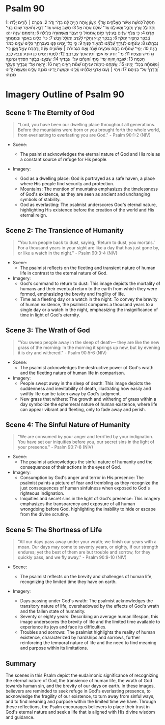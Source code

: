 # Psalm 90
1: תְּפִלָּה֮ לְמֹשֶׁ֪ה אִֽישׁ־ הָאֱלֹ֫הִ֥ים אֲֽדֹנָ֗י מָע֣וֹן אַ֭תָּה הָיִ֥יתָ לָּ֗נוּ בְּדֹ֣ר וָדֹֽר׃
2: בְּטֶ֤רֶם ׀ הָ֘רִ֤ים יֻלָּ֗דוּ וַתְּח֣וֹלֵֽל אֶ֣רֶץ וְתֵבֵ֑ל וּֽמֵעוֹלָ֥ם עַד־ ע֝וֹלָ֗ם אַתָּ֥ה אֵֽל׃
3: תָּשֵׁ֣ב אֱ֭נוֹשׁ עַד־ דַּכָּ֑א וַ֝תֹּ֗אמֶר שׁ֣וּבוּ בְנֵי־ אָדָֽם׃
4: כִּ֤י אֶ֪לֶף שָׁנִ֡ים בְּֽעֵינֶ֗יךָ כְּי֣וֹם אֶ֭תְמוֹל כִּ֣י יַעֲבֹ֑ר וְאַשְׁמוּרָ֥ה בַלָּֽיְלָה׃
5: זְ֭רַמְתָּם שֵׁנָ֣ה יִהְי֑וּ בַּ֝בֹּ֗קֶר כֶּחָצִ֥יר יַחֲלֹֽף׃
6: בַּ֭בֹּקֶר יָצִ֣יץ וְחָלָ֑ף לָ֝עֶ֗רֶב יְמוֹלֵ֥ל וְיָבֵֽשׁ׃
7: כִּֽי־ כָלִ֥ינוּ בְאַפֶּ֑ךָ וּֽבַחֲמָתְךָ֥ נִבְהָֽלְנוּ׃
8: עֲוֺנֹתֵ֣ינוּ לְנֶגְדֶּ֑ךָ עֲ֝לֻמֵ֗נוּ לִמְא֥וֹר פָּנֶֽיךָ׃
9: כִּ֣י כָל־ יָ֭מֵינוּ פָּנ֣וּ בְעֶבְרָתֶ֑ךָ כִּלִּ֖ינוּ שָׁנֵ֣ינוּ כְמוֹ־ הֶֽגֶה׃
10: יְמֵֽי־ שְׁנוֹתֵ֨ינוּ בָהֶ֥ם שִׁבְעִ֪ים שָׁנָ֡ה וְאִ֤ם בִּגְבוּרֹ֨ת ׀ שְׁמ֘וֹנִ֤ים שָׁנָ֗ה וְ֭רָהְבָּם עָמָ֣ל וָאָ֑וֶן כִּי־ גָ֥ז חִ֝֗ישׁ וַנָּעֻֽפָה׃
11: מִֽי־ י֭וֹדֵעַ עֹ֣ז אַפֶּ֑ךָ וּ֝כְיִרְאָתְךָ֗ עֶבְרָתֶֽךָ׃
12: לִמְנ֣וֹת יָ֭מֵינוּ כֵּ֣ן הוֹדַ֑ע וְ֝נָבִ֗א לְבַ֣ב חָכְמָֽה׃
13: שׁוּבָ֣ה יְ֭הוָה עַד־ מָתָ֑י וְ֝הִנָּחֵ֗ם עַל־ עֲבָדֶֽיךָ׃
14: שַׂבְּעֵ֣נוּ בַבֹּ֣קֶר חַסְדֶּ֑ךָ וּֽנְרַנְּנָ֥ה וְ֝נִשְׂמְחָ֗ה בְּכָל־ יָמֵֽינוּ׃
15: שַׂ֭מְּחֵנוּ כִּימ֣וֹת עִנִּיתָ֑נוּ שְׁ֝נ֗וֹת רָאִ֥ינוּ רָעָֽה׃
16: יֵרָאֶ֣ה אֶל־ עֲבָדֶ֣יךָ פָעֳלֶ֑ךָ וַ֝הֲדָרְךָ֗ עַל־ בְּנֵיהֶֽם׃
17: וִיהִ֤י ׀ נֹ֤עַם אֲדֹנָ֥י אֱלֹהֵ֗ינוּ עָ֫לֵ֥ינוּ וּמַעֲשֵׂ֣ה יָ֭דֵינוּ כּוֹנְנָ֥ה עָלֵ֑ינוּ וּֽמַעֲשֵׂ֥ה יָ֝דֵ֗ינוּ כּוֹנְנֵֽהוּ׃

# Imagery Outline of Psalm 90

## Scene 1: The Eternity of God

> "Lord, you have been our dwelling place throughout all generations. Before the mountains were born or you brought forth the whole world, from everlasting to everlasting you are God." - Psalm 90:1-2 (NIV)

- Scene:
  - The psalmist acknowledges the eternal nature of God and His role as a constant source of refuge for His people.
- Imagery:
  - God as a dwelling place: God is portrayed as a safe haven, a place where His people find security and protection.
  - Mountains: The mention of mountains emphasizes the timelessness of God's existence, as they are seen as ancient and unchanging symbols of stability.
  
  <!--- I think "timelessness" is a modern concept. It was sufficient for the psalmist that the Deity was eternal. --->
  
  - God as everlasting: The psalmist underscores God's eternal nature, highlighting His existence before the creation of the world and His eternal reign.

## Scene 2: The Transience of Humanity

> "You turn people back to dust, saying, 'Return to dust, you mortals.' For a thousand years in your sight are like a day that has just gone by, or like a watch in the night." - Psalm 90:3-4 (NIV)

- Scene:
  - The psalmist reflects on the fleeting and transient nature of human life in contrast to the eternal nature of God.
- Imagery:
  - God's command to return to dust: This image depicts the mortality of humans and their eventual return to the earth from which they were formed, emphasizing the brevity and fragility of life.
  - Time as a fleeting day or a watch in the night: To convey the brevity of human existence, the psalmist compares a thousand years to a single day or a watch in the night, emphasizing the insignificance of time in light of God's eternity.

## Scene 3: The Wrath of God

> "You sweep people away in the sleep of death— they are like the new grass of the morning: In the morning it springs up new, but by evening it is dry and withered." - Psalm 90:5-6 (NIV)

- Scene:
  - The psalmist acknowledges the destructive power of God's wrath and the fleeting nature of human life in comparison.
- Imagery:
  - People swept away in the sleep of death: This image depicts the suddenness and inevitability of death, illustrating how easily and swiftly life can be taken away by God's judgment.
  - New grass that withers: The growth and withering of grass within a day symbolize the ephemeral nature of human existence, where life can appear vibrant and fleeting, only to fade away and perish.

## Scene 4: The Sinful Nature of Humanity

> "We are consumed by your anger and terrified by your indignation. You have set our iniquities before you, our secret sins in the light of your presence." - Psalm 90:7-8 (NIV)

- Scene:
  - The psalmist acknowledges the sinful nature of humanity and the consequences of their actions in the eyes of God.
- Imagery:
  - Consumption by God's anger and terror in His presence: The psalmist paints a picture of fear and trembling as they recognize the just consequences of human sinfulness when exposed to God's righteous indignation.
  - Iniquities and secret sins in the light of God's presence: This imagery emphasizes the transparency and exposure of all human wrongdoing before God, highlighting the inability to hide or escape from the divine scrutiny.

## Scene 5: The Shortness of Life

> "All our days pass away under your wrath; we finish our years with a moan. Our days may come to seventy years, or eighty, if our strength endures; yet the best of them are but trouble and sorrow, for they quickly pass, and we fly away." - Psalm 90:9-10 (NIV)

- Scene:
  - The psalmist reflects on the brevity and challenges of human life, recognizing the limited time they have on earth.
- Imagery:
  - Days passing under God's wrath: The psalmist acknowledges the transitory nature of life, overshadowed by the effects of God's wrath and the fallen state of humanity.
  - Seventy or eighty years: Describing an average human lifespan, this image underscores the brevity of life and the limited time available to experience its joys and face its difficulties.
  - Troubles and sorrows: The psalmist highlights the reality of human existence, characterized by hardships and sorrows, further reinforcing the temporal nature of life and the need to find meaning and purpose within its limitations.
  
  <!--- Missing 90:11 - 90:17 --->

## Summary

The scenes in this Psalm depict the eudaimonic significance of recognizing the eternal nature of God, the transience of human life, the wrath of God towards human sin, and the brevity of our days on earth. In these images, believers are reminded to seek refuge in God's everlasting presence, to acknowledge the fragility of our existence, to turn away from sinful ways, and to find meaning and purpose within the limited time we have. Through these reflections, the Psalm encourages believers to place their trust in God's eternal nature and seek a life that is aligned with His divine wisdom and guidance.
